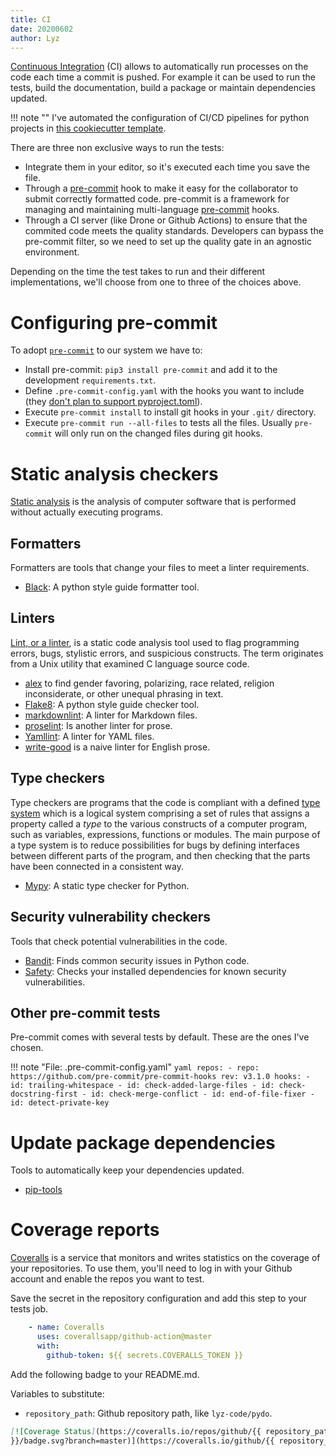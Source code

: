 ```yaml
---
title: CI
date: 20200602
author: Lyz
---
```


[Continuous Integration](https://en.wikipedia.org/wiki/Continuous_integration)
(CI) allows to automatically run processes on the code each time a commit is
pushed.  For example it can be used to run the tests, build the documentation,
build a package or maintain dependencies updated.

!!! note ""
    I've automated the configuration of CI/CD pipelines for python projects in
    [this cookiecutter
    template](https://github.com/lyz-code/cookiecutter-python-project).

There are three non exclusive ways to run the tests:

* Integrate them in your editor, so it's executed each time you save the file.
* Through a [pre-commit](https://github.com/pre-commit/pre-commit) hook to
    make it easy for the collaborator to submit correctly formatted code. pre-commit
    is a framework for managing and maintaining multi-language
    [pre-commit](https://pre-commit.com/) hooks.
* Through a CI server (like Drone or Github Actions) to ensure that the commited
    code meets the quality standards. Developers can bypass the pre-commit
    filter, so we need to set up the quality gate in an agnostic environment.

Depending on the time the test takes to run and their different implementations,
we'll choose from one to three of the choices above.

# Configuring pre-commit

To adopt [`pre-commit`](https://github.com/pre-commit/pre-commit) to our system
we have to:

* Install pre-commit: `pip3 install pre-commit` and add it to the development
    `requirements.txt`.
* Define `.pre-commit-config.yaml` with the hooks you want to include (they
    [don't plan to support pyproject.toml](https://github.com/pre-commit/pre-commit/issues/1165)).
* Execute `pre-commit install` to install git hooks in your `.git/` directory.
* Execute `pre-commit run --all-files` to tests all the files. Usually
    `pre-commit` will only run on the changed files during git hooks.

# Static analysis checkers

[Static analysis](https://en.wikipedia.org/wiki/Static_program_analysis) is the
analysis of computer software that is performed without actually executing
programs.

## Formatters

Formatters are tools that change your files to meet a linter requirements.

* [Black](black.md): A python style guide formatter tool.

## Linters

[Lint, or a linter](https://en.wikipedia.org/wiki/Lint_(software)), is a static
code analysis tool used to flag programming errors, bugs, stylistic errors, and
suspicious constructs. The term originates from a Unix utility that examined
C language source code.

* [alex](alex.md) to find gender favoring, polarizing, race related, religion
    inconsiderate, or other unequal phrasing in text.
* [Flake8](flakehell.md): A python style guide checker tool.
* [markdownlint](markdownlint.md): A linter for Markdown files.
* [proselint](proselint.md): Is another linter for prose.
* [Yamllint](yamllint.md): A linter for YAML files.
* [write-good](write_good.md) is a naive linter for English
    prose.

## Type checkers

Type checkers are programs that the code is compliant with a defined [type
system](https://en.wikipedia.org/wiki/Type_system) which is a logical system
comprising a set of rules that assigns a property called a *type* to the various
constructs of a computer program, such as variables, expressions, functions or
modules. The main purpose of a type system is to reduce possibilities for bugs
by defining interfaces between different parts of the program, and then checking
that the parts have been connected in a consistent way.

* [Mypy](mypy.md): A static type checker for Python.

## Security vulnerability checkers

Tools that check potential vulnerabilities in the code.

* [Bandit](bandit.md): Finds common security issues in Python code.
* [Safety](safety.md): Checks your installed dependencies
    for known security vulnerabilities.

## Other pre-commit tests

Pre-commit comes with several tests by default. These are the ones I've chosen.

!!! note "File: .pre-commit-config.yaml"
    ```yaml
    repos:
    - repo: https://github.com/pre-commit/pre-commit-hooks
      rev: v3.1.0
      hooks:
        - id: trailing-whitespace
        - id: check-added-large-files
        - id: check-docstring-first
        - id: check-merge-conflict
        - id: end-of-file-fixer
        - id: detect-private-key
    ```

# Update package dependencies

Tools to automatically keep your dependencies updated.

* [pip-tools](pip_tools.md)

# Coverage reports

[Coveralls](https://coveralls.io) is a service that monitors and writes
statistics on the coverage of your repositories. To use them, you'll need to log
in with your Github account and enable the repos you want to test.

Save the secret in the repository configuration and add this step to your tests
job.

```yaml
    - name: Coveralls
      uses: coverallsapp/github-action@master
      with:
        github-token: ${{ secrets.COVERALLS_TOKEN }}
```

Add the following badge to your README.md.

Variables to substitute:

* `repository_path`: Github repository path, like `lyz-code/pydo`.

~~~markdown
[![Coverage Status](https://coveralls.io/repos/github/{{ repository_path
}}/badge.svg?branch=master)](https://coveralls.io/github/{{ repository_path }}?branch=master)
~~~
